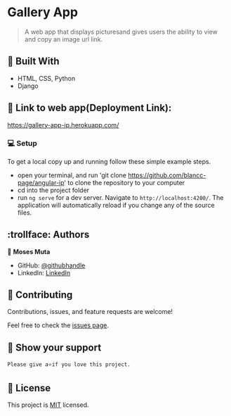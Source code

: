 # Gallery App

> A web app that displays picturesand gives users the ability to view and copy an image url link. 

## :hammer: Built With

- HTML, CSS, Python
- Django

## :link: Link to web app(Deployment Link):

https://gallery-app-ip.herokuapp.com/

### :computer: Setup
To get a local copy up and running follow these simple example steps.

- open your terminal, and run 'git clone https://github.com/blancc-page/angular-ip' to clone the repository to your computer  
- cd into the project folder
- run `ng serve` for a dev server. Navigate to `http://localhost:4200/`. The application will automatically reload if you change any of the source files.


## :trollface: Authors

👤 **Moses Muta**

- GitHub: [@githubhandle](https://github.com/blancc-page)
- LinkedIn: [LinkedIn](<linkedIn link>)


## 🤝 Contributing

Contributions, issues, and feature requests are welcome!

Feel free to check the [issues page](../../issues/).

## :muscle: Show your support

    Please give a⭐️if you love this project.

## 📝 License

This project is [MIT](./MIT.md) licensed.
